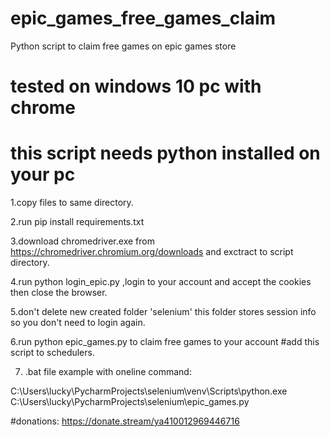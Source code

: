 # epic_games_free_games_claim
Python script to claim free games on epic games store

# tested on windows 10 pc with chrome
# this script needs python installed on your pc

1.copy files to same directory.

2.run pip install requirements.txt

3.download chromedriver.exe from https://chromedriver.chromium.org/downloads and exctract to script directory.

4.run python login_epic.py ,login to your account and accept the cookies then close the browser.

5.don't delete new created folder 'selenium' this folder stores session info so you don't need to login again.

6.run python epic_games.py to claim free games to your account #add this script to schedulers.

7. .bat file example with oneline command:

C:\Users\lucky\PycharmProjects\selenium\venv\Scripts\python.exe C:\Users\lucky\PycharmProjects\selenium\epic_games.py


#donations: https://donate.stream/ya410012969446716
